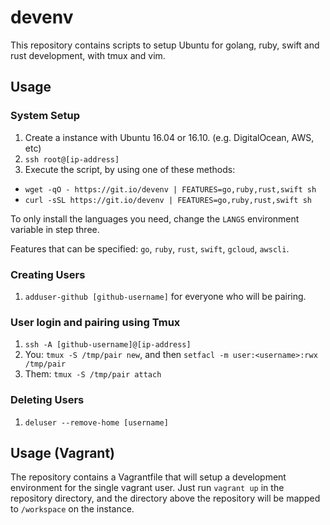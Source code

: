 # devenv

This repository contains scripts to setup Ubuntu for golang, ruby, swift and rust development, with tmux and vim.

## Usage

### System Setup

1. Create a instance with Ubuntu 16.04 or 16.10. (e.g. DigitalOcean, AWS, etc)
2. `ssh root@[ip-address]`
3. Execute the script, by using one of these methods:
  * `wget -qO - https://git.io/devenv | FEATURES=go,ruby,rust,swift sh`
  * `curl -sSL https://git.io/devenv | FEATURES=go,ruby,rust,swift sh`

To only install the languages you need, change the `LANGS` environment variable in step three.

Features that can be specified: `go`, `ruby`, `rust`, `swift`, `gcloud`, `awscli`.

### Creating Users

1. `adduser-github [github-username]` for everyone who will be pairing.

### User login and pairing using Tmux

1. `ssh -A [github-username]@[ip-address]`
2. You: `tmux -S /tmp/pair new`, and then `setfacl -m user:<username>:rwx /tmp/pair`
3. Them: `tmux -S /tmp/pair attach`

### Deleting Users

1. `deluser --remove-home [username]`

## Usage (Vagrant)

The repository contains a Vagrantfile that will setup a development environment for the single vagrant user. Just run `vagrant up` in the repository directory, and the directory above the repository will be mapped to `/workspace` on the instance.
